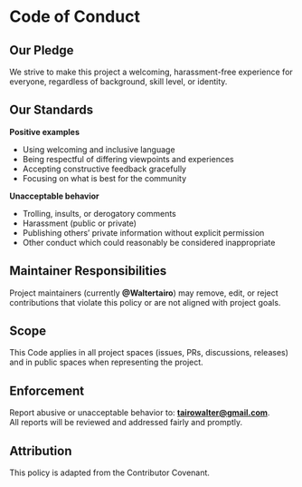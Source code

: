 # Code of Conduct

## Our Pledge
We strive to make this project a welcoming, harassment-free experience for everyone, regardless of background, skill level, or identity.

## Our Standards
**Positive examples**
- Using welcoming and inclusive language
- Being respectful of differing viewpoints and experiences
- Accepting constructive feedback gracefully
- Focusing on what is best for the community

**Unacceptable behavior**
- Trolling, insults, or derogatory comments
- Harassment (public or private)
- Publishing others’ private information without explicit permission
- Other conduct which could reasonably be considered inappropriate

## Maintainer Responsibilities
Project maintainers (currently **@Waltertairo**) may remove, edit, or reject contributions that violate this policy or are not aligned with project goals.

## Scope
This Code applies in all project spaces (issues, PRs, discussions, releases) and in public spaces when representing the project.

## Enforcement
Report abusive or unacceptable behavior to: **tairowalter@gmail.com**.  
All reports will be reviewed and addressed fairly and promptly.

## Attribution
This policy is adapted from the Contributor Covenant.
